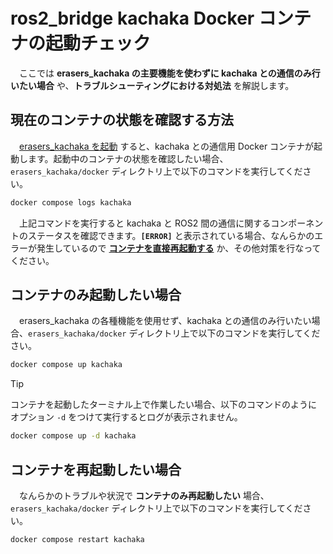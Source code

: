 # ros2_bridge kachaka Docker コンテナの起動チェック
　ここでは **erasers_kachaka の主要機能を使わずに kachaka との通信のみ行いたい場合** や、**トラブルシューティングにおける対処法** を解説します。

## 現在のコンテナの状態を確認する方法
　[erasers_kachaka を起動](/docs/howtobringup.md)
すると、kachaka との通信用 Docker コンテナが起動します。起動中のコンテナの状態を確認したい場合、`erasers_kachaka/docker` ディレクトリ上で以下のコマンドを実行してください。
```bash
docker compose logs kachaka
```
　上記コマンドを実行すると kachaka と ROS2 間の通信に関するコンポーネントのステータスを確認できます。**`[ERROR]`** と表示されている場合、なんらかのエラーが発生しているので
 [**コンテナを直接再起動する**](#reboot)
 か、その他対策を行なってください。

 ## コンテナのみ起動したい場合
 　erasers_kachaka の各種機能を使用せず、kachaka との通信のみ行いたい場合、`erasers_kachaka/docker` ディレクトリ上で以下のコマンドを実行してください。
```bash
docker compose up kachaka
```

> [!TIP]
> コンテナを起動したターミナル上で作業したい場合、以下のコマンドのように オプション `-d` をつけて実行するとログが表示されません。
> ```bash
> docker compose up -d kachaka
> ```

<a id="reboot"></a>
## コンテナを再起動したい場合
　なんらかのトラブルや状況で **コンテナのみ再起動したい** 場合、`erasers_kachaka/docker` ディレクトリ上で以下のコマンドを実行してください。
```bash
docker compose restart kachaka
```
